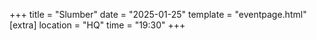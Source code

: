 +++
title = "Slumber"
date = "2025-01-25"
template = "eventpage.html"
[extra]
location = "HQ"
time = "19:30"
+++
